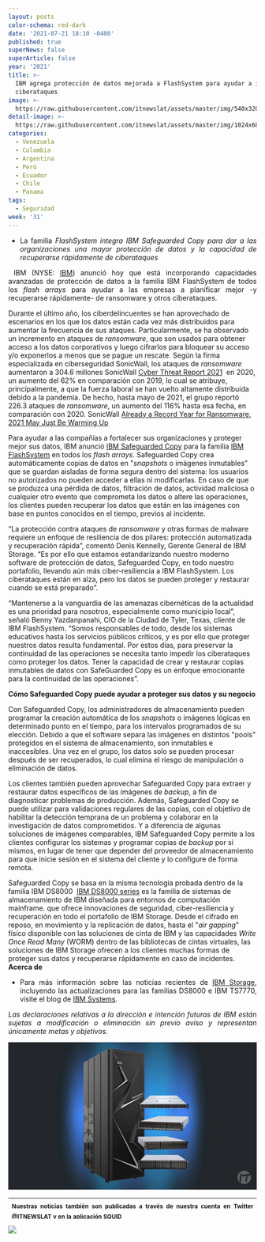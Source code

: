 ```yaml
---
layout: posts
color-schema: red-dark
date: '2021-07-21 18:10 -0400'
published: true
superNews: false
superArticle: false
year: '2021'
title: >-
  IBM agrega protección de datos mejorada a FlashSystem para ayudar a impedir
  ciberataques
image: >-
  https://raw.githubusercontent.com/itnewslat/assets/master/img/540x320/IBM-FlashSystem-p.jpg
detail-image: >-
  https://raw.githubusercontent.com/itnewslat/assets/master/img/1024x680/IBM-FlashSystem-g.jpg
categories:
  - Venezuela
  - Colombia
  - Argentina
  - Perú
  - Ecuador
  - Chile
  - Panama
tags:
  - Seguridad
week: '31'
---
```

<ul style="text-align: justify;">
	<li>La familia <em>FlashSystem integra IBM Safeguarded Copy para dar a las organizaciones una mayor protección de datos y la capacidad de recuperarse rápidamente de ciberataques</em></li>
</ul>
<p style="text-align: justify;"> IBM (NYSE: <a href="http://www.ibm.com/investors/">IBM</a>) anunció hoy que está incorporando capacidades avanzadas de protección de datos a la familia IBM FlashSystem de todos los<em> flash arrays </em>para ayudar a las empresas a planificar mejor -y recuperarse rápidamente- de ransomware y otros ciberataques.

Durante el último año, los ciberdelincuentes se han aprovechado de escenarios en los que los datos están cada vez más distribuidos para aumentar la frecuencia de sus ataques. Particularmente, se ha observado un incremento en ataques de <em>ransomware</em>, que son usados para obtener acceso a los datos corporativos y luego cifrarlos para bloquear su acceso y/o exponerlos a menos que se pague un rescate. Según la firma especializada en ciberseguridad SonicWall, los ataques de <em>ransomware </em>aumentaron a 304.6 millones SonicWall <a href="https://www.sonicwall.com/medialibrary/en/white-paper/2021-cyber-threat-report.pdf">Cyber Threat Report 2021</a>  en 2020, un aumento del 62% en comparación con 2019, lo cual se atribuye, principalmente, a que la fuerza laboral se han vuelto altamente distribuida debido a la pandemia. De hecho, hasta mayo de 2021, el grupo reportó 226.3 ataques de <em>ransomware</em>, un aumento del 116% hasta esa fecha, en comparación con 2020. SonicWall <a href="https://blog.sonicwall.com/en-us/2021/06/already-a-record-breaking-year-for-ransomware-2021-may-just-be-warming-up/">Already a Record Year for Ransomware, 2021 May Just Be Warming Up</a>

Para ayudar a las compañías a fortalecer sus organizaciones y proteger mejor sus datos, IBM anunció <a href="http://www.redbooks.ibm.com/redpapers/pdfs/redp5506.pdf">IBM Safeguarded Copy</a> para la familia <a href="https://www.ibm.com/it-infrastructure/storage/">IBM FlashSystem</a> en todos los<em> flash arrays</em>. Safeguarded Copy crea automáticamente copias de datos en "<em>snapshots</em> o imágenes inmutables" que se guardan aisladas de forma segura dentro del sistema: los usuarios no autorizados no pueden acceder a ellas ni modificarlas. En caso de que se produzca una pérdida de datos, filtración de datos, actividad maliciosa o cualquier otro evento que comprometa los datos o altere las operaciones, los clientes pueden recuperar los datos que están en las imágenes con base en puntos conocidos en el tiempo, previos al incidente.

“La protección contra ataques de <em>ransomware </em>y otras formas de malware requiere un enfoque de resiliencia de dos pilares: protección automatizada y recuperación rápida”, comentó Denis Kennelly, Gerente General de IBM Storage. “Es por ello que estamos estandarizando nuestro moderno software de protección de datos, Safeguarded Copy, en todo nuestro portafolio, llevando aún más ciber-resiliencia a IBM FlashSystem. Los ciberataques están en alza, pero los datos se pueden proteger y restaurar cuando se está preparado”.

“Mantenerse a la vanguardia de las amenazas cibernéticas de la actualidad es una prioridad para nosotros, especialmente como municipio local”, señaló Benny Yazdanpanahi, CIO de la Ciudad de Tyler, Texas, cliente de IBM FlashSystem. “Somos responsables de todo, desde los sistemas educativos hasta los servicios públicos críticos, y es por ello que proteger nuestros datos resulta fundamental. Por estos días, para preservar la continuidad de las operaciones se necesita tanto impedir los ciberataques como proteger los datos. Tener la capacidad de crear y restaurar copias inmutables de datos con SafeGuarded Copy es un enfoque emocionante para la continuidad de las operaciones”.

<strong>Cómo Safeguarded Copy puede ayudar a proteger sus datos y su negocio </strong>

Con Safeguarded Copy, los administradores de almacenamiento pueden programar la creación automática de los <em>snapshots</em> o imágenes lógicas en determinado punto en el tiempo, para los intervalos programados de su elección. Debido a que el software separa las imágenes en distintos "pools" protegidos en el sistema de almacenamiento, son inmutables e inaccesibles. Una vez en el grupo, los datos solo se pueden procesar después de ser recuperados, lo cual elimina el riesgo de manipulación o eliminación de datos.

Los clientes también pueden aprovechar Safeguarded Copy para extraer y restaurar datos específicos de las imágenes de <em>backup</em>, a fin de diagnosticar problemas de producción. Además, Safeguarded Copy se puede utilizar para validaciones regulares de las copias, con el objetivo de habilitar la detección temprana de un problema y colaborar en la investigación de datos comprometidos. Y a diferencia de algunas soluciones de imágenes comparables, IBM Safeguarded Copy permite a los clientes configurar los sistemas y programar copias de <em>backup </em>por sí mismos, en lugar de tener que depender del proveedor de almacenamiento para que inicie sesión en el sistema del cliente y lo configure de forma remota.

Safeguarded Copy se basa en la misma tecnología probada dentro de la familia IBM DS8000  <a href="https://www.ibm.com/products/ds8000f">IBM DS8000 series</a> es la familia de sistemas de almacenamiento de IBM diseñada para entornos de computación mainframe. que ofrece innovaciones de seguridad, ciber-resiliencia y recuperación en todo el portafolio de IBM Storage. Desde el cifrado en reposo, en movimiento y la replicación de datos, hasta el "<em>air gapping</em>" físico disponible con las soluciones de cinta de IBM y las capacidades <em>Write Once Read Many</em> (WORM) dentro de las bibliotecas de cintas virtuales, las soluciones de IBM Storage ofrecen a los clientes muchas formas de proteger sus datos y recuperarse rápidamente en caso de incidentes.
<strong> </strong>
<strong>Acerca de</strong></p>

<ul style="text-align: justify;">
	<li>Para más información sobre las noticias recientes de <a href="https://www.ibm.com/it-infrastructure/storage?cm_sp=Scheduler-_-CopyChng2-_-C">IBM Storage</a>, incluyendo las actualizaciones para las familias DS8000 e IBM TS7770, visite el blog de <a href="http://www.ibm.com/blogs/systems/boost-cyber-resilience-and-more-with-ibm-storage">IBM Systems</a>.</li>
</ul>
<p style="text-align: justify;"><em>Las declaraciones relativas a la dirección e intención futuras de IBM están sujetas a modificación o eliminación sin previo aviso y representan únicamente metas y objetivos.</em></p>

![](https://raw.githubusercontent.com/itnewslat/assets/master/img/540x320/IBM-FlashSystem-p.jpg)

<table style="height: 42px;" width="569">
<tbody>
<tr>
<td style="text-align: justify;"><sub><strong>Nuestras noticias también son publicadas a través de nuestra cuenta en Twitter <a href="https://twitter.com/itnewslat?lang=es">@ITNEWSLAT</a> y en la aplicación <a href="https://squidapp.co/en/">SQUID</a></strong></sub></td>
</tr>
</tbody>
</table>

<img src="https://tracker.metricool.com/c3po.jpg?hash=56f88a41e39ab42c063cc51676587a04"/>
